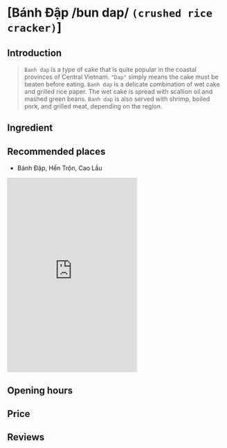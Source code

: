 # [Bánh Đập /bun dap/ `(crushed rice cracker)`]

## Introduction
> `Banh dap` is a type of cake that is quite popular in the coastal provinces of Central Vietnam. `"Dap"` simply means the cake must be beaten before eating. `Banh dap` is a delicate combination of wet cake and grilled rice paper. The wet cake is spread with scallion oil and mashed green beans. `Banh dap` is also served with shrimp, boiled pork, and grilled meat, depending on the region.

## Ingredient

## Recommended places

 - Bánh Đập, Hến Trộn, Cao Lầu
<div class="map-container">
  <iframe src="https://www.google.com/maps/embed?pb=!1m18!1m12!1m3!1d3837.6776252699296!2d108.33020567518392!3d15.873531944647029!2m3!1f0!2f0!3f0!3m2!1i1024!2i768!4f13.1!3m3!1m2!1s0x31420da2bf968731%3A0x893fb4dfb235521c!2zQsOhbmggxJDhuq1wLCBI4bq_biBUcuG7mW4sIENhbyBM4bqndQ!5e0!3m2!1sen!2s!4v1688193114206!5m2!1sen!2s" with="100%" height="450" style="border:0;" allowfullscreen="" loading="lazy" referrerpolicy="no-referrer-when-downgrade"></iframe>
</div>

## Opening hours

## Price

## Reviews
